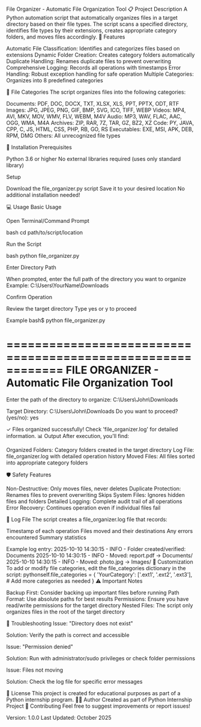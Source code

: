 File Organizer - Automatic File Organization Tool
📋 Project Description
A Python automation script that automatically organizes files in a target directory based on their file types. The script scans a specified directory, identifies file types by their extensions, creates appropriate category folders, and moves files accordingly.
🎯 Features

Automatic File Classification: Identifies and categorizes files based on extensions
Dynamic Folder Creation: Creates category folders automatically
Duplicate Handling: Renames duplicate files to prevent overwriting
Comprehensive Logging: Records all operations with timestamps
Error Handling: Robust exception handling for safe operation
Multiple Categories: Organizes into 8 predefined categories

📁 File Categories
The script organizes files into the following categories:

Documents: PDF, DOC, DOCX, TXT, XLSX, XLS, PPT, PPTX, ODT, RTF
Images: JPG, JPEG, PNG, GIF, BMP, SVG, ICO, TIFF, WEBP
Videos: MP4, AVI, MKV, MOV, WMV, FLV, WEBM, M4V
Audio: MP3, WAV, FLAC, AAC, OGG, WMA, M4A
Archives: ZIP, RAR, 7Z, TAR, GZ, BZ2, XZ
Code: PY, JAVA, CPP, C, JS, HTML, CSS, PHP, RB, GO, RS
Executables: EXE, MSI, APK, DEB, RPM, DMG
Others: All unrecognized file types

🚀 Installation
Prerequisites

Python 3.6 or higher
No external libraries required (uses only standard library)

Setup

Download the file_organizer.py script
Save it to your desired location
No additional installation needed!

💻 Usage
Basic Usage

Open Terminal/Command Prompt

bash   cd path/to/script/location

Run the Script

bash   python file_organizer.py

Enter Directory Path

When prompted, enter the full path of the directory you want to organize
Example: C:\Users\YourName\Downloads


Confirm Operation

Review the target directory
Type yes or y to proceed



Example
bash$ python file_organizer.py

============================================================
FILE ORGANIZER - Automatic File Organization Tool
============================================================

Enter the path of the directory to organize: C:\Users\John\Downloads

Target Directory: C:\Users\John\Downloads
Do you want to proceed? (yes/no): yes

✓ Files organized successfully!
Check 'file_organizer.log' for detailed information.
📊 Output
After execution, you'll find:

Organized Folders: Category folders created in the target directory
Log File: file_organizer.log with detailed operation history
Moved Files: All files sorted into appropriate category folders

🛡️ Safety Features

Non-Destructive: Only moves files, never deletes
Duplicate Protection: Renames files to prevent overwriting
Skips System Files: Ignores hidden files and folders
Detailed Logging: Complete audit trail of all operations
Error Recovery: Continues operation even if individual files fail

📝 Log File
The script creates a file_organizer.log file that records:

Timestamp of each operation
Files moved and their destinations
Any errors encountered
Summary statistics

Example log entry:
2025-10-10 14:30:15 - INFO - Folder created/verified: Documents
2025-10-10 14:30:15 - INFO - Moved: report.pdf → Documents/
2025-10-10 14:30:15 - INFO - Moved: photo.jpg → Images/
🔧 Customization
To add or modify file categories, edit the file_categories dictionary in the script:
pythonself.file_categories = {
    'YourCategory': ['.ext1', '.ext2', '.ext3'],
    # Add more categories as needed
}
⚠️ Important Notes

Backup First: Consider backing up important files before running
Path Format: Use absolute paths for best results
Permissions: Ensure you have read/write permissions for the target directory
Nested Files: The script only organizes files in the root of the target directory

🐛 Troubleshooting
Issue: "Directory does not exist"

Solution: Verify the path is correct and accessible

Issue: "Permission denied"

Solution: Run with administrator/sudo privileges or check folder permissions

Issue: Files not moving

Solution: Check the log file for specific error messages

📄 License
This project is created for educational purposes as part of a Python internship program.
👨‍💻 Author
Created as part of Python Internship Project
🤝 Contributing
Feel free to suggest improvements or report issues!

Version: 1.0.0
Last Updated: October 2025
